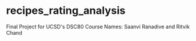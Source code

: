 # recipes_rating_analysis
Final Project for UCSD's DSC80 Course
Names: Saanvi Ranadive and Ritvik Chand